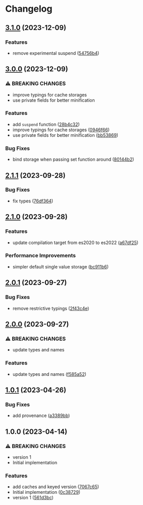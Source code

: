 # Changelog

## [3.1.0](https://github.com/cprecioso/react-suspense/compare/v3.0.0...v3.1.0) (2023-12-09)


### Features

* remove experimental suspend ([54756b4](https://github.com/cprecioso/react-suspense/commit/54756b4fa7d5b19dd3568ca86c3b9d2008e33044))

## [3.0.0](https://github.com/cprecioso/react-suspense/compare/v2.1.1...v3.0.0) (2023-12-09)


### ⚠ BREAKING CHANGES

* improve typings for cache storages
* use private fields for better minification

### Features

* add `suspend` function ([28b4c32](https://github.com/cprecioso/react-suspense/commit/28b4c32eca6631fd1cf392a1d21547e1d95b3836))
* improve typings for cache storages ([0946f66](https://github.com/cprecioso/react-suspense/commit/0946f66b5f76cd35b4145a97244bf7dee5716b4e))
* use private fields for better minification ([bb53869](https://github.com/cprecioso/react-suspense/commit/bb53869946938b7a717aa7a8f1591a7b420bd83e))


### Bug Fixes

* bind storage when passing set function around ([80144b2](https://github.com/cprecioso/react-suspense/commit/80144b26f47f19cd93d92fda77e9419bb3f0e087))

## [2.1.1](https://github.com/cprecioso/react-suspense/compare/v2.1.0...v2.1.1) (2023-09-28)


### Bug Fixes

* fix types ([76df364](https://github.com/cprecioso/react-suspense/commit/76df364c7d1da161a222a1bcc5b9021d4e504e38))

## [2.1.0](https://github.com/cprecioso/react-suspense/compare/v2.0.1...v2.1.0) (2023-09-28)


### Features

* update compilation target from es2020 to es2022 ([a67df25](https://github.com/cprecioso/react-suspense/commit/a67df25babb4d34e0f392f9d62c111ac84d92b2e))


### Performance Improvements

* simpler default single value storage ([bc911b6](https://github.com/cprecioso/react-suspense/commit/bc911b644a24cbb485bbcdda96db200a0fe2d245))

## [2.0.1](https://github.com/cprecioso/react-suspense/compare/v2.0.0...v2.0.1) (2023-09-27)


### Bug Fixes

* remove restrictive typings ([2f43c4e](https://github.com/cprecioso/react-suspense/commit/2f43c4ef611ff49f74f1c0d7fdc08bc4337bf423))

## [2.0.0](https://github.com/cprecioso/react-suspense/compare/v1.0.1...v2.0.0) (2023-09-27)


### ⚠ BREAKING CHANGES

* update types and names

### Features

* update types and names ([f585a52](https://github.com/cprecioso/react-suspense/commit/f585a5284e5b266899cfa8e379d9b035f7c16f8d))

## [1.0.1](https://github.com/cprecioso/react-suspense/compare/v1.0.0...v1.0.1) (2023-04-26)


### Bug Fixes

* add provenance ([a3389bb](https://github.com/cprecioso/react-suspense/commit/a3389bbe6392f1727ea0bbbbfc9eeaa0e1525e54))

## 1.0.0 (2023-04-14)


### ⚠ BREAKING CHANGES

* version 1
* Initial implementation

### Features

* add caches and keyed version ([7067c65](https://github.com/cprecioso/react-suspense/commit/7067c650e33025fe9b9dc77259fde0c2814c8630))
* Initial implementation ([0c38729](https://github.com/cprecioso/react-suspense/commit/0c38729dcba1c1d771048837d5b2a765ed984f14))
* version 1 ([561d3bc](https://github.com/cprecioso/react-suspense/commit/561d3bcb770dfabf556bae8a27177555931c8655))
